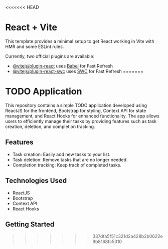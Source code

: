 <<<<<<< HEAD
# React + Vite

This template provides a minimal setup to get React working in Vite with HMR and some ESLint rules.

Currently, two official plugins are available:

- [@vitejs/plugin-react](https://github.com/vitejs/vite-plugin-react/blob/main/packages/plugin-react/README.md) uses [Babel](https://babeljs.io/) for Fast Refresh
- [@vitejs/plugin-react-swc](https://github.com/vitejs/vite-plugin-react-swc) uses [SWC](https://swc.rs/) for Fast Refresh
=======
# TODO Application

This repository contains a simple TODO application developed using ReactJS for the frontend, Bootstrap for styling, Context API for state management, and React Hooks for enhanced functionality. The app allows users to efficiently manage their tasks by providing features such as task creation, deletion, and completion tracking.

## Features

- Task creation: Easily add new tasks to your list.
- Task deletion: Remove tasks that are no longer needed.
- Completion tracking: Keep track of completed tasks.

## Technologies Used

- ReactJS
- Bootstrap
- Context API
- React Hooks

## Getting Started

>>>>>>> 337dfa5f51c321d2a428b2b0622e9b8168fc5310
